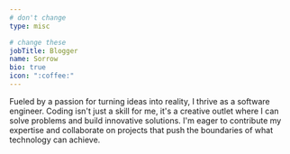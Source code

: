 ```yaml
---
# don't change
type: misc

# change these
jobTitle: Blogger
name: Sorrow
bio: true
icon: ":coffee:"
---
```


Fueled by a passion for turning ideas into reality, I thrive as a software engineer.  Coding isn't just a skill for me, it's a creative outlet where I can solve problems and build innovative solutions. I'm eager to contribute my expertise and collaborate on projects that push the boundaries of what technology can achieve.